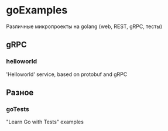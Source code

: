 # goExamples
Различные микропроекты на golang (web, REST, gRPC, тесты)


## gRPC

### helloworld

'Helloworld' service, based on protobuf and gRPC


## Разное

### goTests

"Learn Go with Tests" examples
